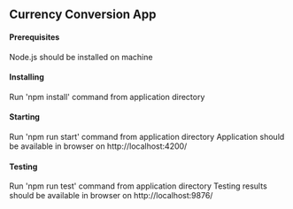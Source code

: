## Currency Conversion App

#### Prerequisites
Node.js should be installed on machine

#### Installing
Run 'npm install' command from application directory

#### Starting
Run 'npm run start' command from application directory
Application should be available in browser on http://localhost:4200/

#### Testing
Run 'npm run test' command from application directory
Testing results should be available in browser on http://localhost:9876/
